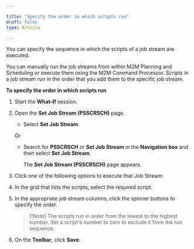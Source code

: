```yaml
---

title: "Specify the order in which scripts run"
draft: false
type: Article

---
```


You can specify the sequence in which the scripts of a job stream are executed.

You can manually run the job streams from within M2M Planning and Scheduling or execute them using the M2M Command Processor. Scripts in a job stream run in the order that you add them to the specific job stream.

**To specify the order in which scripts run**

1. Start the **What-If** session.

2. Open the **Set Job Stream (PSSCRSCH)** page.

    - Select **Set Job Stream**.

    Or

    - Search for **PSSCRSCH** or **Set Job Stream** in the **Navigation box** and then select **Set Job Stream**.

        The **Set Job Stream (PSSCRSCH)** page appears.

3. Click one of the following options to execute that Job Stream:

4. In the grid that lists the scripts, select the required script.

5. In the appropriate job stream columns, click the spinner buttons to specify the order.

    > [!Note] The scripts run in order from the lowest to the highest number. Set a script's number to zero to exclude it from the run sequence.

6. On the **Toolbar**, click **Save**.



